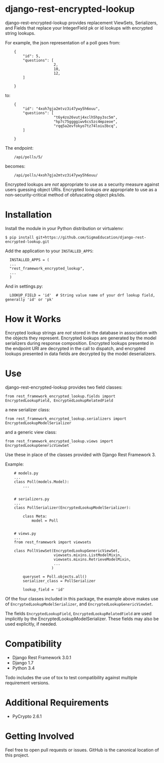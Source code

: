 django-rest-encrypted-lookup
=============

django-rest-encrypted-lookup provides replacement ViewSets, Serializers, and Fields that replace your IntegerField pk or id lookups with encrypted string lookups.

For example, the json representation of a poll goes from:

```
    {
        "id": 5,
        "questions": [
                      2,
                      10,
                      12,
        ]
    
    }
```
to:
```
    {
        "id": "4xoh7gja2mtvz3i47ywy5h6ouu",
        "questions": [
                      "t6y4zo26vutj4xclh5hpy3sc5m",
                      "hp7c75ggggiwv6cs5zc4mpzeoe",
                      "rqq5a2evfokyo7tz74loiu3bcq",
        ]
    
    }
```

The endpoint:

```
    /api/polls/5/
```
becomes:
```
    /api/polls/4xoh7gja2mtvz3i47ywy5h6ouu/
```

Encrypted lookups are *not* appropriate to use as a security measure against users guessing object URIs. Encrypted
lookups *are* appropriate to use as a non-security-critical method of obfuscating object pks/ids.


Installation
===============

Install the module in your Python distribution or virtualenv:

    $ pip install git+https://github.com/SigmaEducation/django-rest-encrypted-lookup.git

Add the application to your `INSTALLED_APPS`:

```
  INSTALLED_APPS = (
  ...
  "rest_framework_encrypted_lookup",
  ...
  )
```

And in settings.py:

```
  LOOKUP_FIELD = 'id'  # String value name of your drf lookup field, generally 'id' or 'pk'
```

How it Works
============

Encrypted lookup strings are *not* stored in the database in association with the objects they represent. Encrypted
lookups are generated by the model serializers during response composition. Encrypted lookups presented in the endpoint
URI are decrypted in the call to dispatch, and encrypted lookups presented in data fields are decrypted by the model
deserializers.

Use
===

django-rest-encrypted-lookup provides two field classes:

    from rest_framework_encrypted_lookup.fields import EncryptedLookupField, EncryptedLookupRelatedField
    
a new serializer class:

    from rest_framework_encrypted_lookup.serializers import EncryptedLookupModelSerializer
    
and a generic view class:

    from rest_framework_encrypted_lookup.views import EncryptedLookupGenericViewSet
    
Use these in place of the classes provided with Django Rest Framework 3.
    
Example:

``` 
    # models.py
    ...
    class Poll(models.Model):
        ...
        
        
    # serializers.py
    ...
    class PollSerializer(EncryptedLookupModelSerializer):

        class Meta:
            model = Poll
            
            
    # views.py
    ...
    from rest_framework import viewsets
    
    class PollViewSet(EncryptedLookupGenericViewSet,
                      viewsets.mixins.ListModelMixin,
                      viewsets.mixins.RetrieveModelMixin,
                      ...
                     )
        
        queryset = Poll.objects.all()
        serializer_class = PollSerializer
        
        lookup_field = 'id'
```

Of the four classes included in this package, the example above makes use of `EncryptedLookupModelSerializer`, and 
`EncryptedLookupGenericViewSet`.

The fields `EncryptedLookupField`, `EncryptedLookupRelatedField` are used implicitly
by the EncryptedLookupModelSerializer. These fields may also be used explicitly, if needed.

Compatibility
=============

* Django Rest Framework 3.0.1
* Django 1.7
* Python 3.4

Todo includes the use of tox to test compatibility against multiple requirement versions.

Additional Requirements
=======================

* PyCrypto 2.6.1


Getting Involved
================

Feel free to open pull requests or issues. GitHub is the canonical location of this project.
